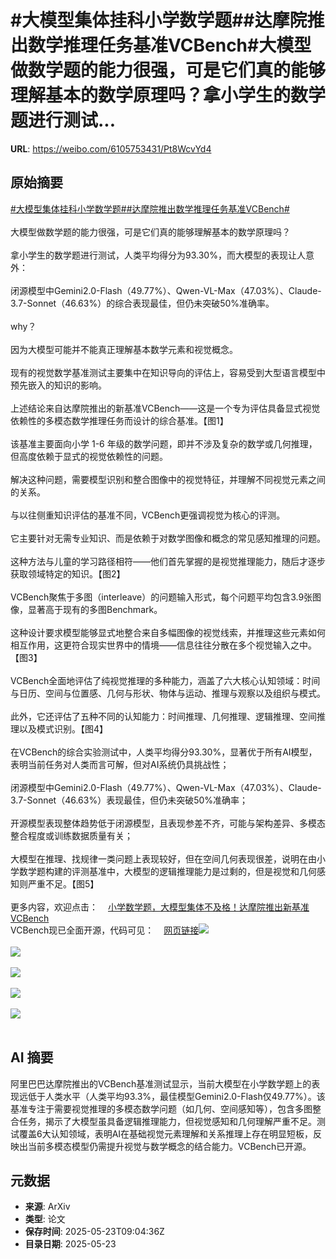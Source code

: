# #大模型集体挂科小学数学题##达摩院推出数学推理任务基准VCBench#大模型做数学题的能力很强，可是它们真的能够理解基本的数学原理吗？拿小学生的数学题进行测试...

**URL**: https://weibo.com/6105753431/Pt8WcvYd4

## 原始摘要

<a href="https://m.weibo.cn/search?containerid=231522type%3D1%26t%3D10%26q%3D%23%E5%A4%A7%E6%A8%A1%E5%9E%8B%E9%9B%86%E4%BD%93%E6%8C%82%E7%A7%91%E5%B0%8F%E5%AD%A6%E6%95%B0%E5%AD%A6%E9%A2%98%23&amp;extparam=%23%E5%A4%A7%E6%A8%A1%E5%9E%8B%E9%9B%86%E4%BD%93%E6%8C%82%E7%A7%91%E5%B0%8F%E5%AD%A6%E6%95%B0%E5%AD%A6%E9%A2%98%23" data-hide=""><span class="surl-text">#大模型集体挂科小学数学题#</span></a><a href="https://m.weibo.cn/search?containerid=231522type%3D1%26t%3D10%26q%3D%23%E8%BE%BE%E6%91%A9%E9%99%A2%E6%8E%A8%E5%87%BA%E6%95%B0%E5%AD%A6%E6%8E%A8%E7%90%86%E4%BB%BB%E5%8A%A1%E5%9F%BA%E5%87%86VCBench%23&amp;extparam=%23%E8%BE%BE%E6%91%A9%E9%99%A2%E6%8E%A8%E5%87%BA%E6%95%B0%E5%AD%A6%E6%8E%A8%E7%90%86%E4%BB%BB%E5%8A%A1%E5%9F%BA%E5%87%86VCBench%23" data-hide=""><span class="surl-text">#达摩院推出数学推理任务基准VCBench#</span></a><br><br>大模型做数学题的能力很强，可是它们真的能够理解基本的数学原理吗？<br><br>拿小学生的数学题进行测试，人类平均得分为93.30%，而大模型的表现让人意外：<br><br>闭源模型中Gemini2.0-Flash（49.77%）、Qwen-VL-Max（47.03%）、Claude-3.7-Sonnet（46.63%）的综合表现最佳，但仍未突破50%准确率。<br><br>why？<br><br>因为大模型可能并不能真正理解基本数学元素和视觉概念。<br><br>现有的视觉数学基准测试主要集中在知识导向的评估上，容易受到大型语言模型中预先嵌入的知识的影响。<br><br>上述结论来自达摩院推出的新基准VCBench——这是一个专为评估具备显式视觉依赖性的多模态数学推理任务而设计的综合基准。【图1】<br><br>该基准主要面向小学 1-6 年级的数学问题，即并不涉及复杂的数学或几何推理，但高度依赖于显式的视觉依赖性的问题。<br><br>解决这种问题，需要模型识别和整合图像中的视觉特征，并理解不同视觉元素之间的关系。<br><br>与以往侧重知识评估的基准不同，VCBench更强调视觉为核心的评测。<br><br>它主要针对无需专业知识、而是依赖于对数学图像和概念的常见感知推理的问题。<br><br>这种方法与儿童的学习路径相符——他们首先掌握的是视觉推理能力，随后才逐步获取领域特定的知识。【图2】<br><br>VCBench聚焦于多图（interleave）的问题输入形式，每个问题平均包含3.9张图像，显著高于现有的多图Benchmark。<br><br>这种设计要求模型能够显式地整合来自多幅图像的视觉线索，并推理这些元素如何相互作用，这更符合现实世界中的情境——信息往往分散在多个视觉输入之中。【图3】<br><br>VCBench全面地评估了纯视觉推理的多种能力，涵盖了六大核心认知领域：时间与日历、空间与位置感、几何与形状、物体与运动、推理与观察以及组织与模式。<br><br>此外，它还评估了五种不同的认知能力：时间推理、几何推理、逻辑推理、空间推理以及模式识别。【图4】<br><br>在VCBench的综合实验测试中，人类平均得分93.30%，显著优于所有AI模型，表明当前任务对人类而言可解，但对AI系统仍具挑战性；<br><br>闭源模型中Gemini2.0-Flash（49.77%）、Qwen-VL-Max（47.03%）、Claude-3.7-Sonnet（46.63%）表现最佳，但仍未突破50%准确率；<br><br>开源模型表现整体趋势低于闭源模型，且表现参差不齐，可能与架构差异、多模态整合程度或训练数据质量有关；<br><br>大模型在推理、找规律一类问题上表现较好，但在空间几何表现很差，说明在由小学数学题构建的评测基准中，大模型的逻辑推理能力是过剩的，但是视觉和几何感知则严重不足。【图5】<br><br>更多内容，欢迎点击：<a href="https://weibo.cn/sinaurl?u=https%3A%2F%2Fmp.weixin.qq.com%2Fs%2FzpEE6XCZniwwn5yErHK7ag" data-hide=""><span class="url-icon"><img style="width: 1rem;height: 1rem" src="https://h5.sinaimg.cn/upload/2015/09/25/3/timeline_card_small_web_default.png" referrerpolicy="no-referrer"></span><span class="surl-text">小学数学题，大模型集体不及格！达摩院推出新基准VCBench</span></a><br>VCBench现已全面开源，代码可见：<a href="https://weibo.cn/sinaurl?u=https%3A%2F%2Fgithub.com%2Falibaba-damo-academy%2FVCBench" data-hide=""><span class="url-icon"><img style="width: 1rem;height: 1rem" src="https://h5.sinaimg.cn/upload/2015/09/25/3/timeline_card_small_web_default.png" referrerpolicy="no-referrer"></span><span class="surl-text">网页链接</span></a><img style="" src="https://tvax3.sinaimg.cn/large/006Fd7o3ly1i1pd8iu3ijj30zk0pj7wh.jpg" referrerpolicy="no-referrer"><br><br><img style="" src="https://tvax4.sinaimg.cn/large/006Fd7o3ly1i1pd8k653uj30zk0qxau0.jpg" referrerpolicy="no-referrer"><br><br><img style="" src="https://tvax3.sinaimg.cn/large/006Fd7o3ly1i1pd8mdqhcj30zk09uwr3.jpg" referrerpolicy="no-referrer"><br><br><img style="" src="https://tvax2.sinaimg.cn/large/006Fd7o3ly1i1pd8ppx2sj30zh0c4woh.jpg" referrerpolicy="no-referrer"><br><br><img style="" src="https://tvax1.sinaimg.cn/large/006Fd7o3ly1i1pd8s3u7mj30zk0c3ked.jpg" referrerpolicy="no-referrer"><br><br>

## AI 摘要

阿里巴巴达摩院推出的VCBench基准测试显示，当前大模型在小学数学题上的表现远低于人类水平（人类平均93.3%，最佳模型Gemini2.0-Flash仅49.77%）。该基准专注于需要视觉推理的多模态数学问题（如几何、空间感知等），包含多图整合任务，揭示了大模型虽具备逻辑推理能力，但视觉感知和几何理解严重不足。测试覆盖6大认知领域，表明AI在基础视觉元素理解和关系推理上存在明显短板，反映出当前多模态模型仍需提升视觉与数学概念的结合能力。VCBench已开源。

## 元数据

- **来源**: ArXiv
- **类型**: 论文
- **保存时间**: 2025-05-23T09:04:36Z
- **目录日期**: 2025-05-23
